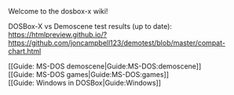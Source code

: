 Welcome to the dosbox-x wiki!

DOSBox-X vs Demoscene test results (up to date): https://htmlpreview.github.io/?https://github.com/joncampbell123/demotest/blob/master/compat-chart.html

[[Guide: MS-DOS demoscene|Guide:MS-DOS:demoscene]]  
[[Guide: MS-DOS games|Guide:MS-DOS:games]]  
[[Guide: Windows in DOSBox|Guide:Windows]]  
